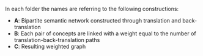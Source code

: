 In each folder the names are referring to the following constructions:

- **A**: Bipartite semantic network constructed through translation and back-translation
- **B**: Each pair of concepts are linked with a weight equal to the number of translation-back-translation paths
- **C**: Resulting weighted graph
